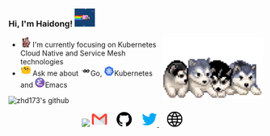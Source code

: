 ### Hi, I'm Haidong! <img alt="GIF" src="https://github.com/zhd173/zhd173/blob/master/assets/nyancat.gif?raw=1" width="40vw" />

<img align="right" alt="GIF" src="https://github.com/zhd173/zhd173/blob/master/assets/husky.gif?raw=1" width="200vw" />

- <img alt="GIF" src="https://github.com/zhd173/zhd173/blob/master/assets/gandalf_parrot.gif?raw=1" width="20vw" /> I'm currently focusing on Kubernetes Cloud Native and Service Mesh technologies
- <img alt="GIF" src="https://github.com/zhd173/zhd173/blob/master/assets/happy.gif?raw=1" width="20vw" /> Ask me about <img alt="GIF" src="https://github.com/zhd173/zhd173/blob/master/assets/go.png?raw=1" width="20vw" />Go, <img alt="GIF" src="https://github.com/zhd173/zhd173/blob/master/assets/kubernetes.png?raw=1" width="20vw" />Kubernetes and <img alt="GIF" src="https://github.com/zhd173/zhd173/blob/master/assets/emacs.png?raw=1" width="20vw" />Emacs


![zhd173's github](https://github-readme-stats.vercel.app/api?username=zhd173&show_icons=true&hide_border=true)

<p align="center">
<a title="Hits" target="_blank" href="https://github.com/zhd173/zhd173"><img src="https://hits.b3log.org/zhd173/zhd173.svg"></a>
 <a href="mailto:haidongdev@gmail.com"><img src="https://github.com/zhd173/zhd173/blob/master/assets/gmail.svg" width="30px" alt="mail"></a> &nbsp; &nbsp;
   <a href="https://github.com/zhd173"><img src="https://github.com/zhd173/zhd173/blob/master/assets/github.svg" width="30px" alt="mail"></a> &nbsp; &nbsp;
  <a href="https://twitter.com/zhd173"><img src="https://github.com/zhd173/zhd173/blob/master/assets/twitter.svg" width="30px" alt="Twitter">     </a> &nbsp; &nbsp;
  <a href="https://zhd173.github.io"><img src="https://github.com/zhd173/zhd173/blob/master/assets/site.svg" width="30px" alt="site"></a> &nbsp; &nbsp;
</p>
